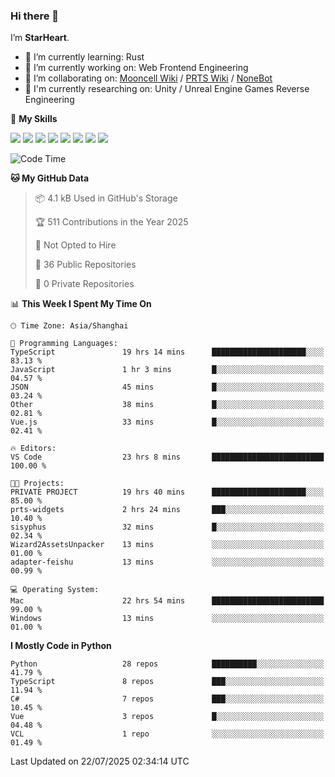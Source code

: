 ### Hi there 👋

I’m **StarHeart**.

- 🌱 I’m currently learning: Rust
- 🔭 I’m currently working on: Web Frontend Engineering
- 👯 I’m collaborating on: [Mooncell Wiki](https://fgo.wiki/) / [PRTS Wiki](http://prts.wiki/) / [NoneBot](https://github.com/nonebot)
- 🔬 I'm currently researching on: Unity / Unreal Engine Games Reverse Engineering

🌟 **My Skills**

![](https://img.shields.io/badge/-Python-3e74a2?style=flat-square&logo=Python&logoColor=fff)
![](https://img.shields.io/badge/-Node.js-339933?style=flat-square&logo=node.js&logoColor=fff)
![](https://img.shields.io/badge/-Vue-4fc08d?style=flat-square&logo=vue.js&logoColor=fff)
![](https://img.shields.io/badge/-React-2d98ce?style=flat-square&logo=React&logoColor=fff)
![](https://img.shields.io/badge/-TypeScript-3178C6?style=flat-square&logo=TypeScript&logoColor=fff)
![](https://img.shields.io/badge/-Docker-2496ED?style=flat-square&logo=Docker&logoColor=fff)
![](https://img.shields.io/badge/-Linux-000000?style=flat-square&logo=Linux&logoColor=fff)
![](https://img.shields.io/badge/-Dotnet-512bd4?style=flat-square&logo=.net&logoColor=fff)

<!--START_SECTION:waka-->
![Code Time](http://img.shields.io/badge/Code%20Time-1%2C652%20hrs%2057%20mins-blue)

**🐱 My GitHub Data** 

> 📦 4.1 kB Used in GitHub's Storage 
 > 
> 🏆 511 Contributions in the Year 2025
 > 
> 🚫 Not Opted to Hire
 > 
> 📜 36 Public Repositories 
 > 
> 🔑 0 Private Repositories 
 > 
📊 **This Week I Spent My Time On** 

```text
🕑︎ Time Zone: Asia/Shanghai

💬 Programming Languages: 
TypeScript               19 hrs 14 mins      █████████████████████░░░░   83.13 % 
JavaScript               1 hr 3 mins         █░░░░░░░░░░░░░░░░░░░░░░░░   04.57 % 
JSON                     45 mins             █░░░░░░░░░░░░░░░░░░░░░░░░   03.24 % 
Other                    38 mins             █░░░░░░░░░░░░░░░░░░░░░░░░   02.81 % 
Vue.js                   33 mins             █░░░░░░░░░░░░░░░░░░░░░░░░   02.41 % 

🔥 Editors: 
VS Code                  23 hrs 8 mins       █████████████████████████   100.00 % 

🐱‍💻 Projects: 
PRIVATE PROJECT          19 hrs 40 mins      █████████████████████░░░░   85.00 % 
prts-widgets             2 hrs 24 mins       ███░░░░░░░░░░░░░░░░░░░░░░   10.40 % 
sisyphus                 32 mins             █░░░░░░░░░░░░░░░░░░░░░░░░   02.34 % 
Wizard2AssetsUnpacker    13 mins             ░░░░░░░░░░░░░░░░░░░░░░░░░   01.00 % 
adapter-feishu           13 mins             ░░░░░░░░░░░░░░░░░░░░░░░░░   00.99 % 

💻 Operating System: 
Mac                      22 hrs 54 mins      █████████████████████████   99.00 % 
Windows                  13 mins             ░░░░░░░░░░░░░░░░░░░░░░░░░   01.00 % 
```

**I Mostly Code in Python** 

```text
Python                   28 repos            ██████████░░░░░░░░░░░░░░░   41.79 % 
TypeScript               8 repos             ███░░░░░░░░░░░░░░░░░░░░░░   11.94 % 
C#                       7 repos             ███░░░░░░░░░░░░░░░░░░░░░░   10.45 % 
Vue                      3 repos             █░░░░░░░░░░░░░░░░░░░░░░░░   04.48 % 
VCL                      1 repo              ░░░░░░░░░░░░░░░░░░░░░░░░░   01.49 % 
```




 Last Updated on 22/07/2025 02:34:14 UTC
<!--END_SECTION:waka-->
